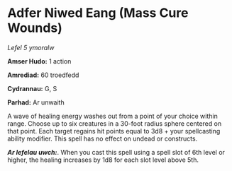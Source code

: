 # Adfer Niwed Eang (Mass Cure Wounds)

*Lefel 5 ymoralw*

**Amser Hudo:** 1 action

**Amrediad:** 60 troedfedd

**Cydrannau:** G, S

**Parhad:** Ar unwaith

A wave of healing energy washes out from a point of your choice within range. Choose up to six creatures in a 30-foot radius sphere centered on that point. Each target regains hit points equal to 3d8 + your spellcasting ability modifier. This spell has no effect on undead or constructs.

***Ar lefelau uwch:***. When you cast this spell using a spell slot of 6th level or higher, the healing increases by 1d8 for each slot level above 5th.